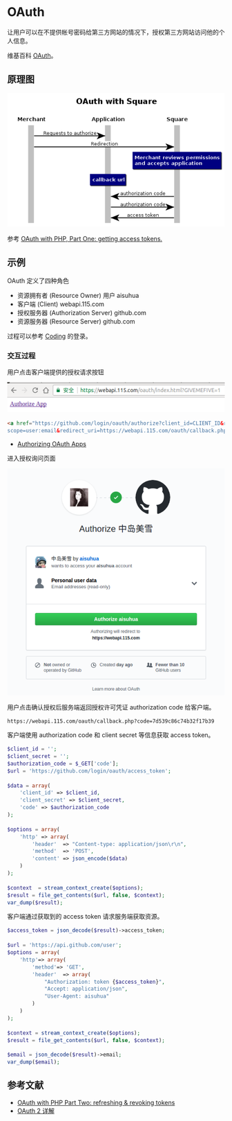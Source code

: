 # OAuth

让用户可以在不提供帐号密码给第三方网站的情况下，授权第三方网站访问他的个人信息。

维基百科 [OAuth](https://en.wikipedia.org/wiki/OAuth)。

## 原理图

![Alt text](img/oauth.png)

参考 [OAuth with PHP, Part One: getting access tokens.](https://medium.com/square-corner-blog/oauth-with-php-part-one-getting-access-tokens-5a18b0b70099)

## 示例

OAuth 定义了四种角色

- 资源拥有者 (Resource Owner) 用户 aisuhua
- 客户端 (Client) webapi.115.com
- 授权服务器 (Authorization Server) github.com
- 资源服务器 (Resource Server) github.com

过程可以参考 [Coding](https://coding.net/login) 的登录。

### 交互过程

用户点击客户端提供的授权请求按钮

![Alt text](img/oauth_index.png)

```html
<a href="https://github.com/login/oauth/authorize?client_id=CLIENT_ID&response_type=code&
scope=user:email&redirect_uri=https://webapi.115.com/oauth/callback.php">Authorize App</a>
```

- [Authorizing OAuth Apps](https://developer.github.com/apps/building-oauth-apps/authorizing-oauth-apps/)

进入授权询问页面

![Alt text](img/oauth_authorization.png)

用户点击确认授权后服务端返回授权许可凭证 authorization code 给客户端。

```
https://webapi.115.com/oauth/callback.php?code=7d539c86c74b32f17b39
```

客户端使用 authorization code 和 client secret 等信息获取 access token。

```php
$client_id = '';
$client_secret = '';
$authorization_code = $_GET['code'];
$url = 'https://github.com/login/oauth/access_token';

$data = array(
    'client_id' => $client_id,
    'client_secret' => $client_secret,
    'code' => $authorization_code
);

$options = array(
    'http' => array(
        'header'  => "Content-type: application/json\r\n",
        'method'  => 'POST',
        'content' => json_encode($data)
    )
);

$context  = stream_context_create($options);
$result = file_get_contents($url, false, $context);
var_dump($result);
```

客户端通过获取到的 access token 请求服务端获取资源。

```php
$access_token = json_decode($result)->access_token;

$url = 'https://api.github.com/user';
$options = array(
    'http'=> array(
        'method'=> 'GET',
        'header'  => array(
            "Authorization: token {$access_token}",
            "Accept: application/json",
            "User-Agent: aisuhua"
        )
    )
);

$context = stream_context_create($options);
$result = file_get_contents($url, false, $context);

$email = json_decode($result)->email;
var_dump($email);
```


## 参考文献

- [OAuth with PHP Part Two: refreshing & revoking tokens](https://medium.com/square-corner-blog/oauth-with-php-part-two-refreshing-revoking-tokens-9ae065537c41)
- [OAuth 2 详解](https://zhuanlan.zhihu.com/p/30720675)


